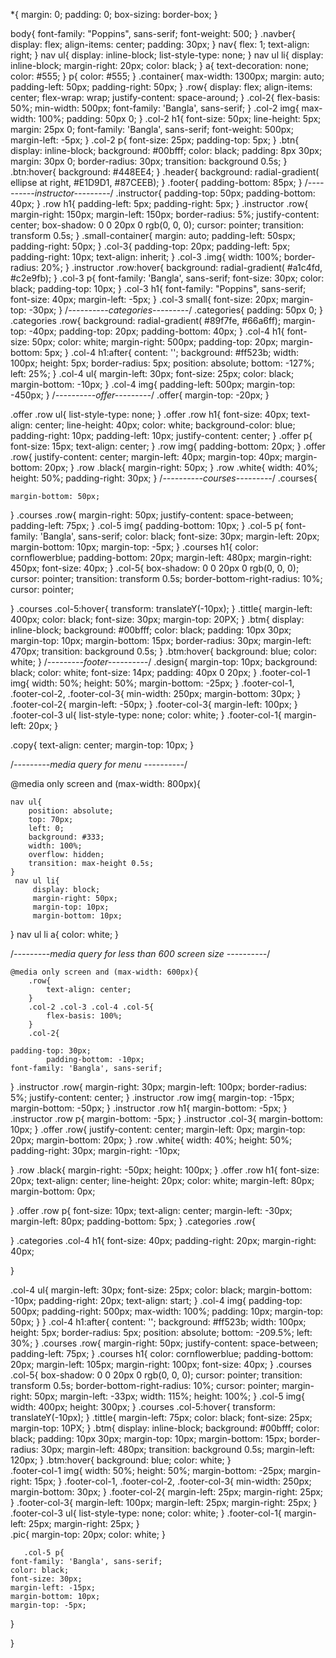 <!DOCTYPE html>
 *{
    margin: 0;
    padding: 0;
    box-sizing: border-box;
}

body{
    font-family: "Poppins", sans-serif;
    font-weight: 500;
}
.navber{
    display: flex;
    align-items: center;
    padding: 30px;
}
nav{
    flex: 1;
    text-align: right;
}
nav ul{
    display: inline-block;
    list-style-type: none;
}
nav ul li{
    display: inline-block;
    margin-right: 20px;
    color: black;
}
a{
    text-decoration: none;
    color: #555;
}
p{
    color: #555;
}
.container{
    max-width: 1300px;
    margin: auto;
    padding-left: 50px;
    padding-right: 50px;
}
.row{
    display: flex;
    align-items: center;
    flex-wrap: wrap;
    justify-content: space-around;
}
.col-2{
    flex-basis: 50%;
    min-width: 500px;
    font-family: 'Bangla', sans-serif;
}
.col-2 img{
    max-width: 100%;
    padding: 50px 0;
}
.col-2 h1{
    font-size: 50px;
    line-height: 5px;
    margin: 25px 0;
    font-family: 'Bangla', sans-serif;
    font-weight: 500px;
    margin-left: -5px;
}
.col-2 p{
    font-size: 25px;
    padding-top: 5px;
}
.btn{
    display: inline-block;
    background: #00bfff;
    color: black;
    padding: 8px 30px;
    margin: 30px 0;
    border-radius: 30px;
    transition: background 0.5s;
}
.btn:hover{
    background: #448EE4;
}
.header{
    background: radial-gradient( ellipse at right, #E1D9D1, #87CEEB);
}
.footer{
    padding-bottom: 85px;
}
/*----------instructor---------*/
.instructor{
    padding-top: 50px;
    padding-bottom: 40px;
}
.row h1{
    padding-left: 5px;
    padding-right: 5px;
}
.instructor .row{
    margin-right: 150px;
    margin-left: 150px;
    border-radius: 5%;
    justify-content: center;
    box-shadow: 0 0 20px 0 rgb(0, 0, 0);
    cursor: pointer;
    transition: transform 0.5s;
}
.small-container{
    margin: auto;
    padding-left: 50spx;
    padding-right: 50px;
}
.col-3{
    padding-top: 20px;
    padding-left: 5px;
    padding-right: 10px;
    text-align: inherit;
}
.col-3 .img{
    width: 100%;
    border-radius: 20%;
}
.instructor .row:hover{
    background: radial-gradient( #a1c4fd, #c2e9fb);
}
.col-3 p{
    font-family: 'Bangla', sans-serif;
    font-size: 30px;
    color: black;
    padding-top: 10px;
}
.col-3 h1{
    font-family: "Poppins", sans-serif;
    font-size: 40px;
    margin-left: -5px;
}
.col-3 small{
    font-size: 20px;
    margin-top: -30px;
}
/*----------categories---------*/
.categories{
    padding: 50px 0;
}
.categories .row{
    background: radial-gradient( #89f7fe, #66a6ff);
    margin-top: -40px;
    padding-top: 20px;
    padding-bottom: 40px;
}
.col-4 h1{
    font-size: 50px;
    color: white;
    margin-right: 500px;
    padding-top: 20px;
    margin-bottom: 5px;
}
.col-4 h1:after{
    content: '';
    background: #ff523b;
    width: 100px;
    height: 5px;
    border-radius: 5px;
    position: absolute;
    bottom: -127%;
    left: 25%;
}
.col-4 ul{
    margin-left: 30px;
    font-size: 25px;
    color: black;
    margin-bottom: -10px;
}
.col-4 img{
    padding-left: 500px;
    margin-top: -450px;
}
/*----------offer---------*/
.offer{
    margin-top: -20px; 
}

.offer .row ul{
    list-style-type: none;
}
.offer .row h1{
    font-size: 40px;
    text-align: center;
    line-height: 40px;
    color: white;
    background-color: blue;
    padding-right: 10px;
    padding-left: 10px;
    justify-content: center;
}
.offer p{
   font-size: 15px;
    text-align: center;
}
.row img{
    padding-bottom: 20px;
}
.offer .row{
    justify-content: center;
    margin-left: 40px;
    margin-top: 40px;
    margin-bottom: 20px;
}
.row .black{
    margin-right: 50px;
}
.row .white{
    width: 40%;
    height: 50%;
    padding-right: 30px;
}
/*----------courses---------*/
.courses{
   
    margin-bottom: 50px;
}
.courses .row{
    margin-right: 50px;
    justify-content: space-between;
    padding-left: 75px;
}
.col-5 img{
     padding-bottom: 10px;
}
.col-5 p{
    font-family: 'Bangla', sans-serif;
    color: black;
    font-size: 30px;
    margin-left: 20px;
    margin-bottom: 10px;
    margin-top: -5px;
}
.courses h1{
    color: cornflowerblue;
    padding-bottom: 20px;
    margin-left: 480px;
    margin-right: 450px;
    font-size: 40px;
}
.col-5{
    box-shadow: 0 0 20px 0 rgb(0, 0, 0);
    cursor: pointer;
    transition: transform 0.5s;
    border-bottom-right-radius: 10%;
    cursor: pointer;
    
}
.courses .col-5:hover{
    transform: translateY(-10px);
}
.tittle{
    margin-left: 400px;
    color: black;
    font-size: 30px;
    margin-top: 20PX;
}
.btm{
    display: inline-block;
    background: #00bfff;
    color: black;
    padding: 10px 30px;
    margin-top: 10px;
    margin-bottom: 15px;
    border-radius: 30px;
    margin-left: 470px;
    transition: background 0.5s;
}
.btm:hover{
    background: blue;
    color: white;
}
/*---------footer----------*/
.design{
    margin-top: 10px;
    background: black;
    color: white;
    font-size: 14px;
    padding: 40px 0 20px;
}
.footer-col-1 img{
    width: 50%;
    height: 50%;
    margin-bottom: -25px;
}
.footer-col-1, .footer-col-2, .footer-col-3{
    min-width: 250px;
    margin-bottom: 30px;
}
.footer-col-2{
    margin-left: -50px;
}
.footer-col-3{
    margin-left: 100px;
}
.footer-col-3 ul{
    list-style-type: none;
    color: white;
}
.footer-col-1{
    margin-left: 20px;
}

.copy{
    text-align: center;
    margin-top: 10px;
}

/*---------media query for menu ----------*/

@media only screen and (max-width: 800px){
    
    nav ul{
        position: absolute;
        top: 70px;
        left: 0;
        background: #333;
        width: 100%;
        overflow: hidden;
        transition: max-height 0.5s;
    }
     nav ul li{
         display: block;
         margin-right: 50px;
         margin-top: 10px;
         margin-bottom: 10px;
}
    nav ul li a{
        color: white;
    }



/*---------media query for less than 600 screen size ----------*/

    @media only screen and (max-width: 600px){
        .row{
            text-align: center;
        }
        .col-2 .col-3 .col-4 .col-5{
            flex-basis: 100%;
        }
        .col-2{
    
    padding-top: 30px;
            padding-bottom: -10px;
    font-family: 'Bangla', sans-serif;
}
    .instructor .row{
    margin-right: 30px;
    margin-left: 100px;
    border-radius: 5%;
    justify-content: center;
} 
        .instructor .row img{
            margin-top: -15px;
            margin-bottom: -50px;
        }
        .instructor .row h1{
            margin-bottom: -5px;
        }
        .instructor .row p{
            margin-bottom: -5px;
        }
        .instructor .col-3{
            margin-bottom: 10px;
        }
        .offer .row{
    justify-content: center;
    margin-left: 0px;
    margin-top: 20px;
    margin-bottom: 20px;
}
        .row .white{
    width: 40%;
    height: 50%;
    padding-right: 30px;
            margin-right: -10px;
            
}
        .row .black{
    margin-right: -50px;
            height: 100px;
}
        .offer .row h1{
    font-size: 20px;
    text-align: center;
    line-height: 20px;
    color: white;
            margin-left: 80px;
            margin-bottom: 0px;
            
           
}
.offer .row p{
   font-size: 10px;
    text-align: center;
    margin-left: -30px;
    margin-left: 80px;
    padding-bottom: 5px;
}
.categories .row{
  
}
.categories .col-4 h1{
    font-size: 40px;
    padding-right: 20px;
    margin-right: 40px;
    
}

.col-4 ul{
    margin-left: 30px;
    font-size: 25px;
    color: black;
    margin-bottom: -10px;
    padding-right: 20px;
    text-align: start;
}
.col-4 img{
    padding-top: 500px;
    padding-right: 500px;
    max-width: 100%;
    padding: 10px;
    margin-top: 50px;
}
}
.col-4 h1:after{
    content: '';
    background: #ff523b;
    width: 100px;
    height: 5px;
    border-radius: 5px;
    position: absolute;
    bottom: -209.5%;
    left: 30%;
}
        .courses .row{
    margin-right: 50px;
    justify-content: space-between;
    padding-left: 75px;
}
.courses h1{
    color: cornflowerblue;
    padding-bottom: 20px;
    margin-left: 105px;
    margin-right: 100px;
    font-size: 40px;
}
.courses .col-5{
    box-shadow: 0 0 20px 0 rgb(0, 0, 0);
    cursor: pointer;
    transition: transform 0.5s;
    border-bottom-right-radius: 10%;
    cursor: pointer;
    margin-right: 50px;
    margin-left: -33px;
    width: 115%;
    height: 100%;
}
.col-5 img{
       width: 400px;
    height: 300px;
} 
.courses .col-5:hover{
    transform: translateY(-10px);
}
.tittle{
    margin-left: 75px;
    color: black;
    font-size: 25px;
    margin-top: 10PX;
}
.btm{
    display: inline-block;
    background: #00bfff;
    color: black;
    padding: 10px 30px;
    margin-top: 10px;
    margin-bottom: 15px;
    border-radius: 30px;
    margin-left: 480px;
    transition: background 0.5s;
    margin-left: 120px;
}
.btm:hover{
    background: blue;
    color: white;
}      
    .footer-col-1 img{
    width: 50%;
    height: 50%;
    margin-bottom: -25px;
    margin-right: 15px;
}
.footer-col-1, .footer-col-2, .footer-col-3{
    min-width: 250px;
    margin-bottom: 30px;
}
.footer-col-2{
    margin-left: 25px;
    margin-right: 25px;
}
.footer-col-3{
    margin-left: 100px;
    margin-left: 25px;
    margin-right: 25px;
}
.footer-col-3 ul{
    list-style-type: none;
    color: white;
}
        .footer-col-1{
             margin-left: 25px;
    margin-right: 25px;
        }      
    .pic{
       margin-top: 20px;
        color: white;
    }  
  
       .col-5 p{
    font-family: 'Bangla', sans-serif;
    color: black;
    font-size: 30px;
    margin-left: -15px;
    margin-bottom: 10px;
    margin-top: -5px;
} 
    
}
